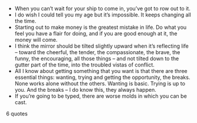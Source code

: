  - When you can’t wait for your ship to come in, you’ve got to row out to it.
 - I do wish I could tell you my age but it’s impossible. It keeps changing all the time.
 - Starting out to make money is the greatest mistake in life. Do what you feel you have a flair for doing, and if you are good enough at it, the money will come.
 - I think the mirror should be tilted slightly upward when it’s reflecting life – toward the cheerful, the tender, the compassionate, the brave, the funny, the encouraging, all those things – and not tilted down to the gutter part of the time, into the troubled vistas of conflict.
 - All I know about getting something that you want is that there are three essential things: wanting, trying and getting the opportunity, the breaks. None works alone without the others. Wanting is basic. Trying is up to you. And the breaks – I do know this, they always happen.
 - If you’re going to be typed, there are worse molds in which you can be cast.

6 quotes